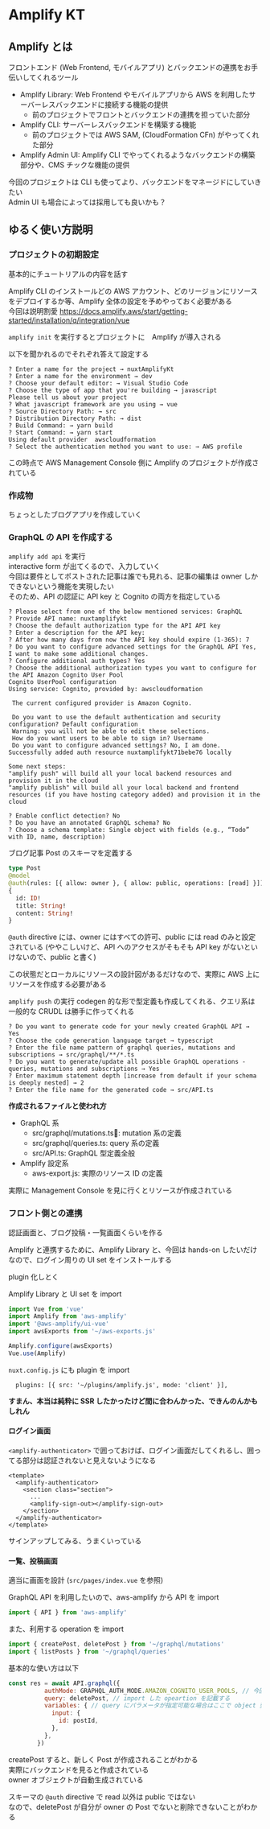 # Amplify KT
## Amplify とは
フロントエンド (Web Frontend, モバイルアプリ) とバックエンドの連携をお手伝いしてくれるツール

- Amplify Library: Web Frontend やモバイルアプリから AWS を利用したサーバーレスバックエンドに接続する機能の提供
  - 前のプロジェクトでフロントとバックエンドの連携を担っていた部分
- Amplify CLI: サーバーレスバックエンドを構築する機能
  - 前のプロジェクトでは AWS SAM, (CloudFormation CFn) がやってくれた部分
- Amplify Admin UI: Amplify CLI でやってくれるようなバックエンドの構築部分や、CMS チックな機能の提供

今回のプロジェクトは CLI も使ってより、バックエンドをマネージドにしていきたい  
Admin UI も場合によっては採用しても良いかも？

## ゆるく使い方説明
### プロジェクトの初期設定
基本的にチュートリアルの内容を話す

Amplify CLI のインストールどの AWS アカウント、どのリージョンにリソースをデプロイするか等、Amplify 全体の設定を予めやっておく必要がある  
今回は説明割愛
https://docs.amplify.aws/start/getting-started/installation/q/integration/vue

`amplify init` を実行するとプロジェクトに　Amplify が導入される

以下を聞かれるのでそれぞれ答えて設定する
```
? Enter a name for the project → nuxtAmplifyKt
? Enter a name for the environment → dev
? Choose your default editor: → Visual Studio Code
? Choose the type of app that you're building → javascript
Please tell us about your project
? What javascript framework are you using → vue
? Source Directory Path: → src
? Distribution Directory Path: → dist
? Build Command: → yarn build
? Start Command: → yarn start
Using default provider  awscloudformation
? Select the authentication method you want to use: → AWS profile
```

この時点で AWS Management Console 側に Amplify のプロジェクトが作成されている

### 作成物
ちょっとしたブログアプリを作成していく

### GraphQL の API を作成する
`amplify add api` を実行  
interactive form が出てくるので、入力していく  
今回は要件としてポストされた記事は誰でも見れる、記事の編集は owner しかできないという機能を実現したい  
そのため、API の認証に API key と Cognito の両方を指定している

```
? Please select from one of the below mentioned services: GraphQL
? Provide API name: nuxtamplifykt
? Choose the default authorization type for the API API key
? Enter a description for the API key:
? After how many days from now the API key should expire (1-365): 7
? Do you want to configure advanced settings for the GraphQL API Yes, I want to make some additional changes.
? Configure additional auth types? Yes
? Choose the additional authorization types you want to configure for the API Amazon Cognito User Pool
Cognito UserPool configuration
Using service: Cognito, provided by: awscloudformation

 The current configured provider is Amazon Cognito.

 Do you want to use the default authentication and security configuration? Default configuration
 Warning: you will not be able to edit these selections.
 How do you want users to be able to sign in? Username
 Do you want to configure advanced settings? No, I am done.
Successfully added auth resource nuxtamplifykt71bebe76 locally

Some next steps:
"amplify push" will build all your local backend resources and provision it in the cloud
"amplify publish" will build all your local backend and frontend resources (if you have hosting category added) and provision it in the cloud

? Enable conflict detection? No
? Do you have an annotated GraphQL schema? No
? Choose a schema template: Single object with fields (e.g., “Todo” with ID, name, description)
```

ブログ記事 Post のスキーマを定義する

```graphql
type Post 
@model 
@auth(rules: [{ allow: owner }, { allow: public, operations: [read] }])
{
  id: ID!
  title: String!
  content: String!
}
```

`@auth` directive には、owner にはすべての許可、public には read のみと設定されている
(ややこしいけど、API へのアクセスがそもそも API key がないといけないので、public と書く)

この状態だとローカルにリソースの設計図があるだけなので、実際に AWS 上にリソースを作成する必要がある

`amplify push` の実行
codegen 的な形で型定義も作成してくれる、クエリ系は一般的な CRUDL は勝手に作ってくれる

```
? Do you want to generate code for your newly created GraphQL API → Yes
? Choose the code generation language target → typescript
? Enter the file name pattern of graphql queries, mutations and subscriptions → src/graphql/**/*.ts
? Do you want to generate/update all possible GraphQL operations - queries, mutations and subscriptions → Yes
? Enter maximum statement depth [increase from default if your schema is deeply nested] → 2
? Enter the file name for the generated code → src/API.ts
```

**作成されるファイルと使われ方**
- GraphQL 系
  - src/graphql/mutations.ts: mutation 系の定義
  - src/graphql/queries.ts: query 系の定義
  - src/API.ts: GraphQL 型定義全般
- Amplify 設定系
  - aws-export.js: 実際のリソース ID の定義

実際に Management Console を見に行くとリソースが作成されている

### フロント側との連携
認証画面と、ブログ投稿・一覧画面くらいを作る

Amplify と連携するために、Amplify Library と、今回は hands-on したいだけなので、ログイン周りの UI set をインストールする

plugin 化しとく

Amplify Library と UI set を import
```js
import Vue from 'vue'
import Amplify from 'aws-amplify'
import '@aws-amplify/ui-vue'
import awsExports from '~/aws-exports.js'

Amplify.configure(awsExports)
Vue.use(Amplify)
```

`nuxt.config.js` にも plugin を import
```
  plugins: [{ src: '~/plugins/amplify.js', mode: 'client' }],
```

**すまん、本当は純粋に SSR したかったけど間に合わんかった、できんのんかもしれん**

#### ログイン画面
`<amplify-authenticator>` で囲っておけば、ログイン画面だしてくれるし、囲ってる部分は認証されないと見えないようになる

```vue
<template>
  <amplify-authenticator>
    <section class="section">
      ...
      <amplify-sign-out></amplify-sign-out>
    </section>
  </amplify-authenticator>
</template>
```

サインアップしてみる、うまくいっている

#### 一覧、投稿画面
適当に画面を設計 (`src/pages/index.vue` を参照)

GraphQL API を利用したいので、aws-amplify から API を import

```js
import { API } from 'aws-amplify'
```

また、利用する operation を import

```js
import { createPost, deletePost } from '~/graphql/mutations'
import { listPosts } from '~/graphql/queries'
```

基本的な使い方は以下

```js
const res = await API.graphql({
          authMode: GRAPHQL_AUTH_MODE.AMAZON_COGNITO_USER_POOLS, // 今回、デフォルトは API キー認証なので、Cognito で認証したいときは指定
          query: deletePost, // import した opeartion を記載する
          variables: { // query にパラメータが指定可能な場合はここで object 型で指定
            input: {
              id: postId,
            },
          },
        })
```

createPost すると、新しく Post が作成されることがわかる  
実際にバックエンドを見ると作成されている  
owner オブジェクトが自動生成されている

スキーマの `@auth` directive で read 以外は public ではない  
なので、deletePost が自分が owner の Post でないと削除できないことがわかる